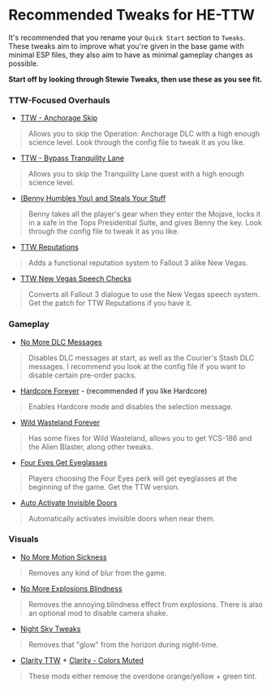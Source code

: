 # Recommended Tweaks for HE-TTW

It's recommended that you rename your `Quick Start` section to `Tweaks`. These tweaks aim to improve what you're given in the base game with minimal ESP files, they also aim to have as minimal gameplay changes as possible.

**Start off by looking through Stewie Tweaks, then use these as you see fit.**

### TTW-Focused Overhauls

- [TTW - Anchorage Skip](https://www.nexusmods.com/newvegas/mods/77871)
> Allows you to skip the Operation: Anchorage DLC with a high enough science level. Look through the config file to tweak it as you like.
- [TTW - Bypass Tranquility Lane](https://www.nexusmods.com/newvegas/mods/81182)
> Allows you to skip the Tranquility Lane quest with a high enough science level.
- [(Benny Humbles You) and Steals Your Stuff](https://www.nexusmods.com/newvegas/mods/71112)
> Benny takes all the player's gear when they enter the Mojave, locks it in a safe in the Tops Presidential Suite, and gives Benny the key. Look through the config file to tweak it as you like.
- [TTW Reputations](https://www.nexusmods.com/newvegas/mods/68604)
> Adds a functional reputation system to Fallout 3 alike New Vegas.
- [TTW New Vegas Speech Checks](https://www.nexusmods.com/newvegas/mods/68736)
> Converts all Fallout 3 dialogue to use the New Vegas speech system. Get the patch for TTW Reputations if you have it.

### Gameplay

- [No More DLC Messages](https://www.nexusmods.com/newvegas/mods/75686)
> Disables DLC messages at start, as well as the Courier's Stash DLC messages. I recommend you look at the config file if you want to disable certain pre-order packs.
- [Hardcore Forever](https://www.nexusmods.com/newvegas/mods/75682) - (recommended if you like Hardcore)
> Enables Hardcore mode and disables the selection message.
- [Wild Wasteland Forever](https://www.nexusmods.com/newvegas/mods/71609)
> Has some fixes for Wild Wasteland, allows you to get YCS-186 and the Alien Blaster, along other tweaks.
- [Four Eyes Get Eyeglasses](https://www.nexusmods.com/newvegas/mods/69565)
> Players choosing the Four Eyes perk will get eyeglasses at the beginning of the game. Get the TTW version.
- [Auto Activate Invisible Doors](https://www.nexusmods.com/newvegas/mods/80650)
> Automatically activates invisible doors when near them.

### Visuals

- [No More Motion Sickness](https://www.nexusmods.com/newvegas/mods/73613)
> Removes any kind of blur from the game.
- [No More Explosions Blindness](https://www.nexusmods.com/newvegas/mods/73572)
> Removes the annoying blindness effect from explosions. There is also an optional mod to disable camera shake.
- [Night Sky Tweaks](https://www.nexusmods.com/newvegas/mods/73529)
> Removes that "glow" from the horizon during night-time.
- [Clarity TTW](https://taleoftwowastelands.com/viewtopic.php?t=8592) + [Clarity - Colors Muted](https://www.nexusmods.com/newvegas/mods/80121)
> These mods either remove the overdone orange/yellow + green tint.
